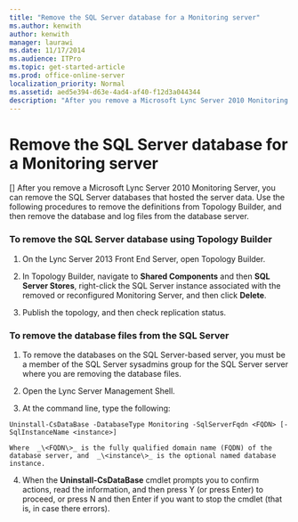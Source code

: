 ```yaml
---
title: "Remove the SQL Server database for a Monitoring server"
ms.author: kenwith
author: kenwith
manager: laurawi
ms.date: 11/17/2014
ms.audience: ITPro
ms.topic: get-started-article
ms.prod: office-online-server
localization_priority: Normal
ms.assetid: aed5e394-d63e-4ad4-af40-f12d3a044344
description: "After you remove a Microsoft Lync Server 2010 Monitoring Server, you can remove the SQL Server databases that hosted the server data. Use the following procedures to remove the definitions from Topology Builder, and then remove the database and log files from the database server."
---
```


# Remove the SQL Server database for a Monitoring server
[]
After you remove a Microsoft Lync Server 2010 Monitoring Server, you can remove the SQL Server databases that hosted the server data. Use the following procedures to remove the definitions from Topology Builder, and then remove the database and log files from the database server.
  
### To remove the SQL Server database using Topology Builder

1. On the Lync Server 2013 Front End Server, open Topology Builder.
    
2. In Topology Builder, navigate to **Shared Components** and then **SQL Server Stores**, right-click the SQL Server instance associated with the removed or reconfigured Monitoring Server, and then click **Delete**.
    
3. Publish the topology, and then check replication status.
    
### To remove the database files from the SQL Server

1. To remove the databases on the SQL Server-based server, you must be a member of the SQL Server sysadmins group for the SQL Server server where you are removing the database files.
    
2. Open the Lync Server Management Shell.
    
3. At the command line, type the following:
    
  ```
  Uninstall-CsDataBase -DatabaseType Monitoring -SqlServerFqdn <FQDN> [-SqlInstanceName <instance>]
  ```

    Where  _\<FQDN\>_ is the fully qualified domain name (FQDN) of the database server, and  _\<instance\>_ is the optional named database instance. 
    
4. When the **Uninstall-CsDataBase** cmdlet prompts you to confirm actions, read the information, and then press Y (or press Enter) to proceed, or press N and then Enter if you want to stop the cmdlet (that is, in case there errors). 
    

